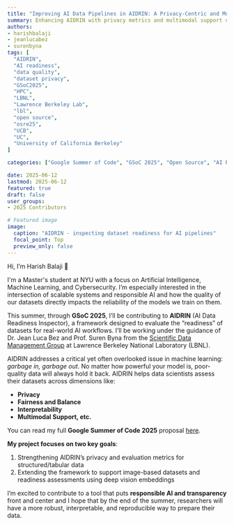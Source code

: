 ```yaml
---
title: "Improving AI Data Pipelines in AIDRIN: A Privacy-Centric and Multimodal Expansion"
summary: Enhancing AIDRIN with privacy metrics and multimodal support under mentorship from LBNL researchers as part of GSoC 2025.
authors: 
- harishbalaji
- jeanlucabez
- surenbyna
tags: [
  "AIDRIN",
  "AI readiness",
  "data quality",
  "dataset privacy",
  "GSoC2025",
  "HPC",
  "LBNL",
  "Lawrence Berkeley Lab",
  "lbl",
  "open source",
  "osre25",
  "UCB",
  "UC",
  "University of California Berkeley"
]

categories: ["Google Summer of Code", "GSoC 2025", "Open Source", "AI Readiness"]

date: 2025-06-12
lastmod: 2025-06-12
featured: true
draft: false
user_groups:
- 2025 Contributors

# Featured image
image:
  caption: "AIDRIN - inspecting dataset readiness for AI pipelines"
  focal_point: Top
  preview_only: false
---
```


Hi, I’m Harish Balaji 👋

I'm a Master's student at NYU with a focus on Artificial Intelligence, Machine Learning, and Cybersecurity. I’m especially interested in the intersection of scalable systems and responsible AI and how the quality of our datasets directly impacts the reliability of the models we train on them.

This summer, through **GSoC 2025**, I’ll be contributing to **AIDRIN** (AI Data Readiness Inspector), a framework designed to evaluate the “readiness” of datasets for real-world AI workflows. I’ll be working under the guidance of Dr. Jean Luca Bez and Prof. Suren Byna from the [Scientific Data Management Group](https://crd.lbl.gov/divisions/scidata/sdm/) at Lawrence Berkeley National Laboratory (LBNL).

AIDRIN addresses a critical yet often overlooked issue in machine learning: *garbage in, garbage out*. No matter how powerful your model is, poor-quality data will always hold it back. AIDRIN helps data scientists assess their datasets across dimensions like:

- **Privacy** 
- **Fairness and Balance**
- **Interpretability** 
- **Multimodal Support, etc.**

You can read my full **Google Summer of Code 2025** proposal [here](https://drive.google.com/file/d/1RUyU2fHkc8GZ9vTj5SUr6jj84ZaRUvNt/view).

**My project focuses on two key goals**:
1. Strengthening AIDRIN’s privacy and evaluation metrics for structured/tabular data  
2. Extending the framework to support image-based datasets and readiness assessments using deep vision embeddings

I’m excited to contribute to a tool that puts **responsible AI and transparency** front and center and I hope that by the end of the summer, researchers will have a more robust, interpretable, and reproducible way to prepare their data.


